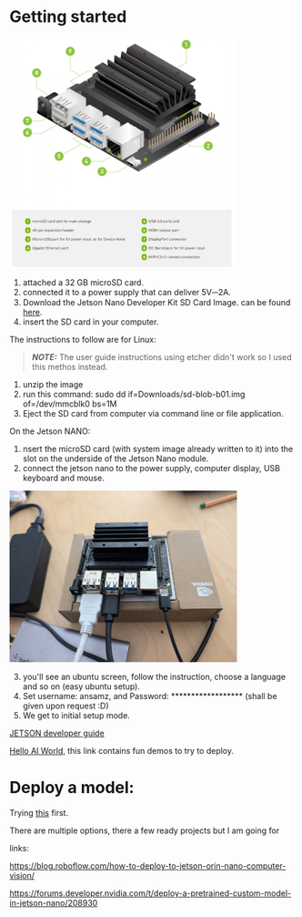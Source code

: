 # Getting started

<img src="img/Jetson_nano.png" alt="Jtson Nano" width="400" height="auto">

1. attached a 32 GB microSD card.
2. connected it to a power supply that can deliver 5V⎓2A.
3. Download the Jetson Nano Developer Kit SD Card Image. can be found [here](https://developer.nvidia.com/embedded/downloads#?search=image).
4. insert the SD card in your computer.

The instructions to follow are for Linux:

> **_NOTE:_** The user guide instructions using etcher didn't work so I used this methos instead.

1. unzip the image
2. run this command: sudo dd if=Downloads/sd-blob-b01.img of=/dev/mmcblk0 bs=1M
3. Eject the SD card from computer via command line or file application.

On the Jetson NANO:
1. nsert the microSD card (with system image already written to it) into the slot on the underside of the Jetson Nano module.
2. connect the jetson nano to the power supply, computer display, USB keyboard and mouse.

<img src="img/set_up.jpg" alt="Load Cells" width="400" height="auto">

3. you'll see an ubuntu screen, follow the instruction, choose a language and so on (easy ubuntu setup).
4. Set username: ansamz, and Password: ****************** (shall be given upon request :D)
5. We get to initial setup mode.

[JETSON developer guide](https://docs.nvidia.com/jetson/archives/r34.1/DeveloperGuide/index.html)

[Hello AI World](https://developer.nvidia.com/embedded/twodaystoademo#hello_ai_world), this link contains fun demos to try to deploy.

# Deploy a model:

Trying [this](https://github.com/dusty-nv/jetson-inferences) first.

There are multiple options, there a few ready projects but I am going for [](https://github.com/dusty-nv/jetson-inference/blob/master/docs/building-repo-2.md)



links:

https://blog.roboflow.com/how-to-deploy-to-jetson-orin-nano-computer-vision/

https://forums.developer.nvidia.com/t/deploy-a-pretrained-custom-model-in-jetson-nano/208930
